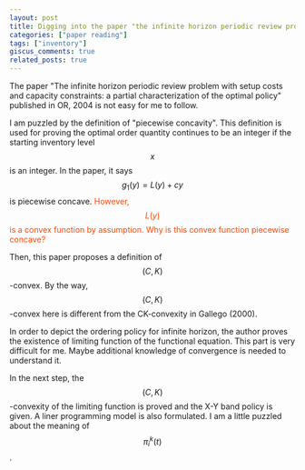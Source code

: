 ```yaml
---
layout: post
title: Digging into the paper "the infinite horizon periodic review problem with setup costs".
categories: ["paper reading"]
tags: ["inventory"]
giscus_comments: true
related_posts: true
---
```


The paper "The infinite horizon periodic review problem with setup costs and capacity constraints: a partial characterization of the optimal policy" published in OR, 2004 is not easy for me to follow.

I am puzzled by the definition of "piecewise concavity". This definition is used for proving the optimal order quantity continues to be an integer if the starting inventory level $$x$$ is an integer. In the paper, it says $$g_1(y)=L(y)+cy$$ is piecewise concave. <font color="#FF4500"> However, $$L(y)$$ is a convex function by assumption. Why is this convex function piecewise concave? </font>

Then, this paper proposes a definition of $$(C, K)$$-convex. By the way, $$(C, K)$$-convex here is different from the CK-convexity in Gallego (2000).

In order to depict the ordering policy for infinite horizon, the author proves the existence of limiting function of the functional equation. This part is very difficult for me. Maybe additional knowledge of convergence is needed to understand it.

In the next step, the $$(C, K)$$-convexity of the limiting function is proved and the X-Y band policy is given. A liner programming model is also formulated. I am a little puzzled about the meaning of $$\pi_i^k(t)$$.
